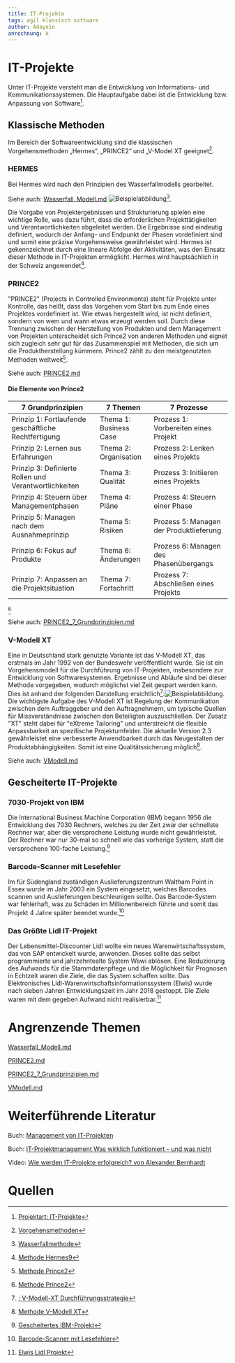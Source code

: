 ```yaml
---
title: IT-Projekte
tags: agil klassisch software
author: Adaye1e
anrechnung: k 
---
```

# IT-Projekte
Unter IT-Projekte versteht man die Entwicklung von Informations- und Kommunikationssystemen. Die Hauptaufgabe dabei ist die Entwicklung bzw. Anpassung von Software[^1].

## Klassische Methoden 
Im Bereich der Softwareentwicklung sind die klassischen Vorgehensmethoden „Hermes“, „PRINCE2“ und „V-Model XT geeignet[^2].
### HERMES
Bei Hermes wird nach den Prinzipien des Wasserfallmodells gearbeitet.

Siehe auch: [Wasserfall_Modell.md](https://github.com/ga88maby/ManagingProjectsSuccessfully.github.io/blob/main/kb/Wasserfall_Modell.md) ![Beispielabbildung](IT-Projekte/Wasserfallmodell.png)[^3].  

Die Vorgabe von Projektergebnissen und Strukturierung spielen eine wichtige Rolle, was dazu führt, dass die erforderlichen Projekttätigkeiten und Verantwortlichkeiten abgeleitet werden. Die Ergebnisse sind eindeutig definiert, wodurch der Anfang- und Endpunkt der Phasen vordefiniert sind und somit eine präzise Vorgehensweise gewährleistet wird. Hermes ist gekennzeichnet durch eine lineare Abfolge der Aktivitäten, was den Einsatz dieser Methode in IT-Projekten ermöglicht. Hermes wird hauptsächlich in der Schweiz angewendet[^4].


### PRINCE2
"PRINCE2" (Projects in Controlled Environments) steht für Projekte unter Kontrolle, das heißt, dass das Vorgehen vom Start bis zum Ende eines Projektes vordefiniert ist. Wie etwas hergestellt wird, ist nicht definiert, sondern von wem und wann etwas erzeugt werden soll. Durch diese Trennung zwischen der Herstellung von Produkten und dem Management von Projekten unterscheidet sich Prince2 von anderen Methoden und eignet sich zugleich sehr gut für das Zusammenspiel mit Methoden, die sich um die Produktherstellung kümmern. Prince2 zählt zu den meistgenutzten Methoden weltweit[^5]. 

Siehe auch: [PRINCE2.md](https://github.com/patrick203494/ManagingProjectsSuccessfully.github.io/blob/main/kb/PRINCE2.md)
#### Die Elemente von Prince2
| 7 Grundprinzipien                                    | 7 Themen             | 7 Prozesse                         | 
| ---------------------------------------------------- | -------------------  |----------------------------------  |
|Prinzip 1: Fortlaufende geschäftliche Rechtfertigung  |Thema 1: Business Case|Prozess 1: Vorbereiten eines Projekt| 
|Prinzip 2: Lernen aus Erfahrungen                     |Thema 2: Organisation |Prozess 2: Lenken eines Projekts    | 
|Prinzip 3: Definierte Rollen und Verantwortlichkeiten |Thema 3: Qualität     |Prozess 3: Initiieren eines Projekts|
|Prinzip 4: Steuern über Managementphasen              |Thema 4: Pläne        |Prozess 4: Steuern einer Phase      |   
|Prinzip 5: Managen nach dem Ausnahmeprinzip           |Thema 5: Risiken      | Prozess 5: Managen der Produktlieferung |
|Prinzip 6: Fokus auf Produkte                        |Thema 6: Änderungen    |  Prozess 6: Managen des Phasenübergangs |    
|Prinzip 7: Anpassen an die Projektsituation          |Thema 7: Fortschritt|Prozess 7: Abschließen eines Projekts | 
[^5]

Siehe auch: [PRINCE2_7_Grundprinzipien.md](https://github.com/za22regi/ManagingProjectsSuccessfully.github.io/blob/main/kb/PRINCE2_7_Grundprinzipien.md)

### V-Modell XT
Eine in Deutschland stark genutzte Variante ist das V-Modell XT, das erstmals im Jahr 1992 von der Bundeswehr veröffentlicht wurde. Sie ist ein Vorgehensmodell für die Durchführung von IT-Projekten, insbesondere zur Entwicklung von Softwaresystemen. Ergebnisse und Abläufe sind bei dieser Methode vorgegeben, wodurch möglichst viel Zeit gespart werden kann. Dies ist anhand der folgenden Darstellung ersichtlich[^6]:![Beispielabbildung](IT-Projekte/V-Modell-XT.jpg). Die wichtigste Aufgabe des V-Modell XT ist Regelung der Kommunikation zwischen dem Auftraggeber und den Auftragnehmern, um typische Quellen für Missverständnisse zwischen den Beteiligten auszuschließen. Der Zusatz "XT" steht dabei für "eXtreme Tailoring" und unterstreicht die flexible Anpassbarkeit an spezifische Projektumfelder. Die aktuelle Version 2.3 gewährleistet eine verbesserte Anwendbarkeit durch das Neugestalten der Produktabhängigkeiten. Somit ist eine Qualitätssicherung möglich[^7].

Siehe auch: [VModell.md](https://github.com/fabriGH/ManagingProjectsSuccessfully.github.io/blob/main/kb/VModell.md)


## Gescheiterte IT-Projekte
### 7030-Projekt von IBM
Die International Business Machine Corporation (IBM) begann 1956 die Entwicklung des 7030 Rechners, welches zu der Zeit zwar der schnellste Rechner war, aber die versprochene Leistung wurde nicht gewährleistet. Der Rechner war nur 30-mal so schnell wie das vorherige System, statt die versprochene 100-fache Leistung.[^8]
### Barcode-Scanner mit Lesefehler
Im für Südengland zuständigen Auslieferungszentrum Waltham Point in Essex wurde im Jahr 2003 ein System eingesetzt, welches Barcodes scannen und Auslieferungen beschleunigen sollte. Das Barcode-System war fehlerhaft, was zu Schäden im Millionenbereich führte und somit das Projekt 4 Jahre später beendet wurde.[^9]
### Das Größte Lidl IT-Projekt
Der Lebensmittel-Discounter Lidl wollte ein neues Warenwirtschaftssystem, das von SAP entwickelt wurde, anwenden. Dieses sollte das selbst programmierte und jahrzehntealte System Wawi ablösen. Eine Reduzierung des Aufwands für die Stammdatenpflege und die Möglichkeit für Prognosen in Echtzeit waren die Ziele, die das System schaffen sollte. Das Elektronisches Lidl-Warenwirtschaftsinformationssystem (Elwis) wurde nach sieben Jahren Entwicklungszeit im Jahr 2018 gestoppt. Die Ziele waren mit dem gegeben Aufwand nicht realisierbar.[^10]

# Angrenzende Themen
[Wasserfall_Modell.md](https://github.com/ga88maby/ManagingProjectsSuccessfully.github.io/blob/main/kb/Wasserfall_Modell.md)

[PRINCE2.md](https://github.com/patrick203494/ManagingProjectsSuccessfully.github.io/blob/main/kb/PRINCE2.md)

[PRINCE2_7_Grundprinzipien.md](https://github.com/za22regi/ManagingProjectsSuccessfully.github.io/blob/main/kb/PRINCE2_7_Grundprinzipien.md)

[VModell.md](https://github.com/fabriGH/ManagingProjectsSuccessfully.github.io/blob/main/kb/VModell.md)

# Weiterführende Literatur
Buch: [Management von IT-Projekten](https://link.springer.com/book/10.1007/978-3-642-16127-8?token=HOLIDAY21&utm_campaign=3_fjp8312_springerlink_shopping_katte_HOLIDAY21&gclid=Cj0KCQiA8ICOBhDmARIsAEGI6o297cfmB1-MxoB5CFZAayy3ucCimNMFd0dHYumlu9qboeroznfpBhIaAoTaEALw_wcB)

Buch: [IT-Projektmanagement
Was wirklich funktioniert – und was nicht](https://www.rheinwerk-verlag.de/it-projektmanagement-was-wirklich-funktioniert-und-was-nicht/)

Video: [Wie werden IT-Projekte erfolgreich? von Alexander Bernhardt](https://www.youtube.com/watch?v=M6-r5FXX0Ow)

# Quellen 

[^1]: [Projektart: IT-Projekte](https://www.guteprojekte.ch/projektarten/it-projekte)
[^2]: [Vorgehensmethoden](https://www.guteprojekte.ch/methoden/hermes)
[^3]: [Wasserfallmethode](https://de.wikipedia.org/wiki/Wasserfallmodell)
[^4]: [Methode Hermes9](https://www.kpm.unibe.ch/weiterbildung/weiterbildung/cas_arbeiten_frueher_zertifikatsarbeiten/e237093/e237217/Bachmann_CeMaP_ger.pdf)
[^5]: [Methode Prince2](https://www.microtool.de/wissen-online/wie-funktioniert-prince2/)
[^6]: [: V-Modell-XT Durchführungsstrategie](https://www.microtool.de/wissen-online/wie-funktioniert-das-v-modell-xt/)
[^7]: [Methode V-Modell XT](https://www.cio.bund.de/Web/DE/Architekturen-und-Standards/V-Modell-XT/vmodell_xt_node.html)
[^8]: [Gescheitertes IBM-Projekt](https://www.cio.de/a/elf-it-projekte-im-sturzflug,859906)
[^9]: [Barcode-Scanner mit Lesefehler](https://www.cio.de/a/elf-it-projekte-im-sturzflug,859906,3)
[^10]: [Elwis Lidl Projekt](https://www.com-magazin.de/praxis/business-it/erfolgreiche-it-projekte-in-stuermischen-zeiten-2656021.html)
 


